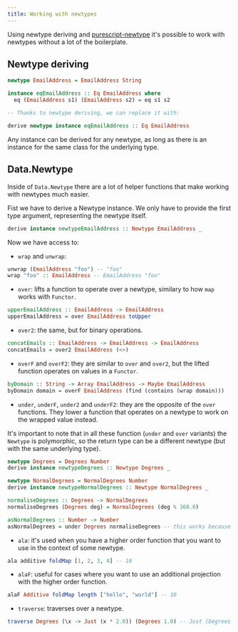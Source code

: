```yaml
---
title: Working with newtypes
---
```


Using newtype deriving and [purescript-newtype](https://pursuit.purescript.org/packages/purescript-newtype/2.0.0) it's possible to work with newtypes without a lot of the boilerplate.

## Newtype deriving

```haskell
newtype EmailAddress = EmailAddress String

instance eqEmailAddress :: Eq EmailAddress where
  eq (EmailAddress s1) (EmailAddress s2) = eq s1 s2

-- Thanks to newtype deriving, we can replace it with:

derive newtype instance eqEmailAddress :: Eq EmailAddress

```
Any instance can be derived for any newtype, as long as there is an instance for the same class for the underlying type.

## Data.Newtype

Inside of `Data.Newtype` there are a lot of helper functions that make working with newtypes much easier.

Fist we have to derive a Newtype instance. We only have to provide the first type argument, representing the newtype itself.

```haskell
derive instance newtypeEmailAddress :: Newtype EmailAddress _
```

Now we have access to:

- `wrap` and `unwrap`:

```haskell
unwrap (EmailAddress "foo") -- "foo"
wrap "foo" :: EmailAddress -- EmailAddress "foo"
```

- `over`: lifts a function to operate over a newtype, similary to how `map` works with `Functor`.

```haskell
upperEmailAddress :: EmailAddress -> EmailAddress
upperEmailAddress = over EmailAddress toUpper
```

- `over2`: the same, but for binary operations.

```haskell
concatEmails :: EmailAddress -> EmailAddress -> EmailAddress
concatEmails = over2 EmailAddress (<>)
```

- `overF` and `overF2`: they are similar to `over` and `over2`, but the lifted function operates on values in a `Functor`.

```haskell
byDomain :: String -> Array EmailAddress -> Maybe EmailAddress
byDomain domain = overF EmailAddress (find (contains (wrap domain)))
```

- `under`, `underF`, `under2` and `underF2`: they are the opposite of the `over` functions. They lower a function that operates on a newtype to work on the wrapped value instead.

It's important to note that in all these function (`under` and `over` variants) the `Newtype` is polymorphic, so the return type can be a different newtype (but with the same underlying type).

```haskell
newtype Degrees = Degrees Number
derive instance newtypeDegrees :: Newtype Degrees _

newtype NormalDegrees = NormalDegrees Number
derive instance newtypeNormalDegrees :: Newtype NormalDegrees _

normaliseDegrees :: Degrees -> NormalDegrees
normaliseDegrees (Degrees deg) = NormalDegrees (deg % 360.0)

asNormalDegrees :: Number -> Number
asNormalDegrees = under Degrees normaliseDegrees -- this works because the `Newtype` is polymorphic
```

- `ala`: it's used when you have a higher order function that you want to use in the context of some newtype.

```haskell
ala additive foldMap [1, 2, 3, 4] -- 10
```

- `alaF`: useful for cases where you want to use an additional projection with the higher order function.

```haskell
alaF Additive foldMap length ["hello", "world"] -- 10
```

- `traverse`: traverses over a newtype.

```haskell
traverse Degrees (\x -> Just (x * 2.0)) (Degrees 1.0) -- Just (Degrees 2.0)
```
